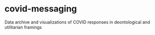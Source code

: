 # covid-messaging
Data archive and visualizations of COVID responses in deontological and utilitarian framings
